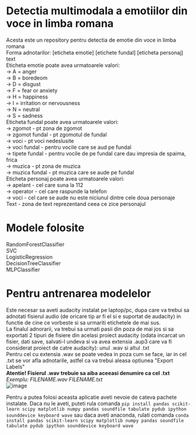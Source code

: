 # Detectia multimodala a emotiilor din voce in limba romana
Acesta este un repository pentru detectia de emotie din voce in limba romana  
Forma adnotarilor: [eticheta emotie] [etichete fundal] [eticheta personaj] text  
Eticheta emotie poate avea urmatoarele valori:  
 -> A = anger  
 -> B = boredeom  
 -> D = disgust  
 -> F = fear or anxiety  
 -> H = happiness  
 -> I = irritation or nervousness  
 -> N = neutral  
 -> S = sadness  
Eticheta fundal poate avea urmatoarele valori:  
 -> zgomot - pt zona de zgomot  
 -> zgomot fundal - pt zgomotul de fundal  
 -> voci - pt voci nedeslusite  
 -> voci fundal - pentru vocile care se aud pe fundal  
 -> tipete fundal - pentru vocile de pe fundal care dau impresia de spaima, frica  
 -> muzica - pt zona de muzica  
 -> muzica fundal - pt muzica care se aude pe fundal  
Eticheta personaj poate avea urmatoarele valori:  
 -> apelant - cel care suna la 112  
 -> operator - cel care raspunde la telefon  
 -> voci - cel care se aude nu este niciunul dintre cele doua personaje  
Text - zona de text reprezentand ceea ce zice personajul  

# Modele folosite  
RandomForestClassifier  
SVC  
LogisticRegression  
DecisionTreeClassifier  
MLPClassifier  

# Pentru antrenarea modelelor  
Este necesar sa aveti audacity instalat pe laptop/pc, dupa care va trebui sa adnotati fisierul audio (de oricare tip ar fi el si e suportat de audacity) in functie de cine ce vorbeste si sa urmariti etichetele de mai sus.  
La finalul adnorarii, va trebui sa urmati pasii din poza de mai jos si sa exportati 2 tipuri de fisiere din acelasi proiect audacity (odata incarcat un fisier, dati save, salvati-l undeva si va avea extensia .aup3 care va fi considerat proiect de catre audacity): unul .wav si altul .txt  
Pentru cel cu extensia .wav se poate vedea in poza cum se face, iar in cel .txt se vor afla adnotarile, astfel ca va trebui aleasa optiunea "Export Labels"  
**Atentie! Fisierul .wav trebuie sa aiba aceeasi denumire ca cel .txt**  
*Exemplu: FILENAME.wav FILENAME.txt*  
![image](https://user-images.githubusercontent.com/31506258/213907164-4a83bfda-501a-4851-9d4d-7d684f37fdb3.png)  

Pentru a putea folosi aceasta aplicatie aveti nevoie de cateva pachete instalate. Daca nu le aveti, puteti rula comanda ```pip install pandas scikit-learn scipy matplotlib numpy pandas soundfile tabulate pydub ipython sounddevice keyboard wave``` sau daca aveti anaconda, rulati comanda ```conda install pandas scikit-learn scipy matplotlib numpy pandas soundfile tabulate pydub ipython sounddevice keyboard wave```
